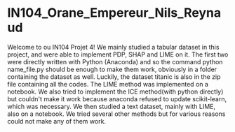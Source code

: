 # IN104_Orane_Empereur_Nils_Reynaud
Welcome to ou IN104 Projet 4!
We mainly studied a tabular dataset in this project, and were able to implement PDP, SHAP and LIME on it. The first two were directly written with Python (Anaconda) and so the command python name_file.py should be enough to make them work, obviously in a folder containing the dataset as well. Luckily, the dataset titanic is also in the zip file containing all the codes. The LIME method was implemented on a notebook. We also tried to implement the ICE method(with python directly) but couldn't make it work because anaconda refused to update scikit-learn, which was necessary.
We then studied a text dataset, mainly with LIME, also on a notebook. We tried several other methods but for various reasons could not make any of them work.
